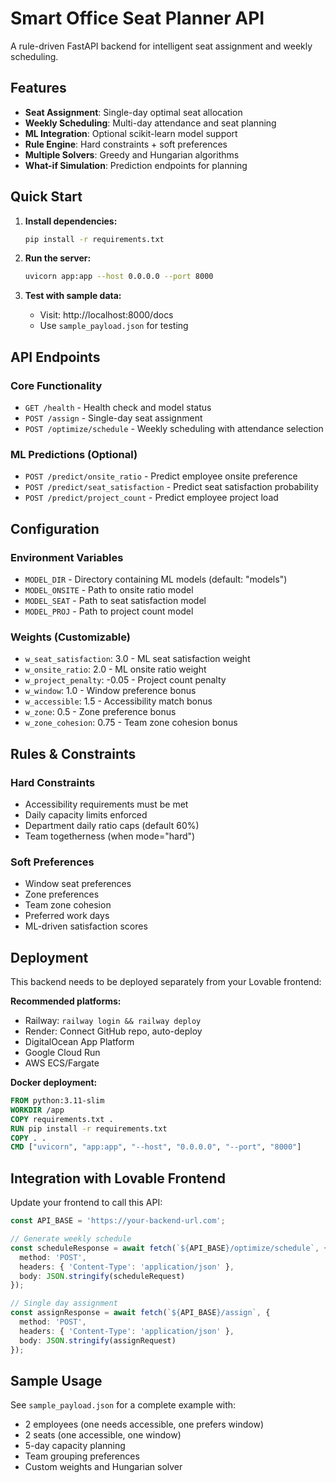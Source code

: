 # Smart Office Seat Planner API

A rule-driven FastAPI backend for intelligent seat assignment and weekly scheduling.

## Features

- **Seat Assignment**: Single-day optimal seat allocation
- **Weekly Scheduling**: Multi-day attendance and seat planning
- **ML Integration**: Optional scikit-learn model support
- **Rule Engine**: Hard constraints + soft preferences
- **Multiple Solvers**: Greedy and Hungarian algorithms
- **What-if Simulation**: Prediction endpoints for planning

## Quick Start

1. **Install dependencies:**
   ```bash
   pip install -r requirements.txt
   ```

2. **Run the server:**
   ```bash
   uvicorn app:app --host 0.0.0.0 --port 8000
   ```

3. **Test with sample data:**
   - Visit: http://localhost:8000/docs
   - Use `sample_payload.json` for testing

## API Endpoints

### Core Functionality
- `GET /health` - Health check and model status
- `POST /assign` - Single-day seat assignment
- `POST /optimize/schedule` - Weekly scheduling with attendance selection

### ML Predictions (Optional)
- `POST /predict/onsite_ratio` - Predict employee onsite preference
- `POST /predict/seat_satisfaction` - Predict seat satisfaction probability  
- `POST /predict/project_count` - Predict employee project load

## Configuration

### Environment Variables
- `MODEL_DIR` - Directory containing ML models (default: "models")
- `MODEL_ONSITE` - Path to onsite ratio model
- `MODEL_SEAT` - Path to seat satisfaction model  
- `MODEL_PROJ` - Path to project count model

### Weights (Customizable)
- `w_seat_satisfaction`: 3.0 - ML seat satisfaction weight
- `w_onsite_ratio`: 2.0 - ML onsite ratio weight
- `w_project_penalty`: -0.05 - Project count penalty
- `w_window`: 1.0 - Window preference bonus
- `w_accessible`: 1.5 - Accessibility match bonus
- `w_zone`: 0.5 - Zone preference bonus
- `w_zone_cohesion`: 0.75 - Team zone cohesion bonus

## Rules & Constraints

### Hard Constraints
- Accessibility requirements must be met
- Daily capacity limits enforced
- Department daily ratio caps (default 60%)
- Team togetherness (when mode="hard")

### Soft Preferences
- Window seat preferences
- Zone preferences  
- Team zone cohesion
- Preferred work days
- ML-driven satisfaction scores

## Deployment

This backend needs to be deployed separately from your Lovable frontend:

**Recommended platforms:**
- Railway: `railway login && railway deploy`
- Render: Connect GitHub repo, auto-deploy
- DigitalOcean App Platform
- Google Cloud Run
- AWS ECS/Fargate

**Docker deployment:**
```dockerfile
FROM python:3.11-slim
WORKDIR /app
COPY requirements.txt .
RUN pip install -r requirements.txt
COPY . .
CMD ["uvicorn", "app:app", "--host", "0.0.0.0", "--port", "8000"]
```

## Integration with Lovable Frontend

Update your frontend to call this API:

```typescript
const API_BASE = 'https://your-backend-url.com';

// Generate weekly schedule
const scheduleResponse = await fetch(`${API_BASE}/optimize/schedule`, {
  method: 'POST',
  headers: { 'Content-Type': 'application/json' },
  body: JSON.stringify(scheduleRequest)
});

// Single day assignment
const assignResponse = await fetch(`${API_BASE}/assign`, {
  method: 'POST', 
  headers: { 'Content-Type': 'application/json' },
  body: JSON.stringify(assignRequest)
});
```

## Sample Usage

See `sample_payload.json` for a complete example with:
- 2 employees (one needs accessible, one prefers window)
- 2 seats (one accessible, one window) 
- 5-day capacity planning
- Team grouping preferences
- Custom weights and Hungarian solver